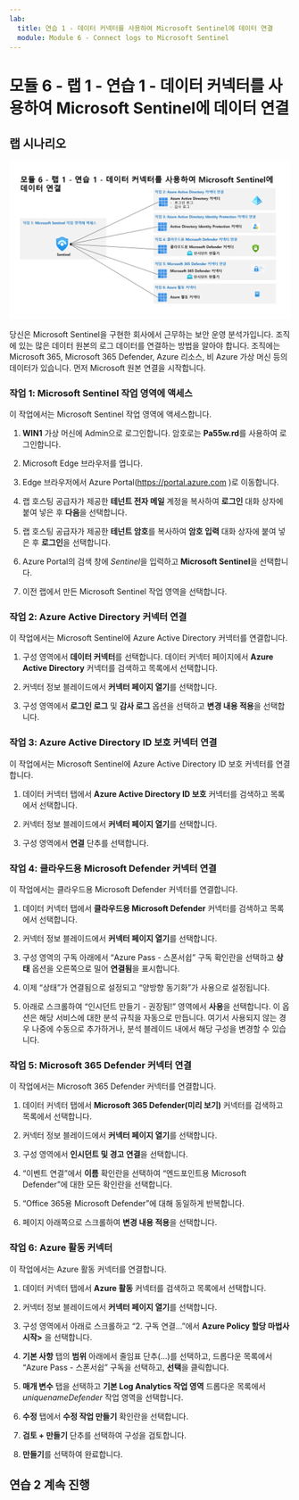 ```yaml
---
lab:
  title: 연습 1 - 데이터 커넥터를 사용하여 Microsoft Sentinel에 데이터 연결
  module: Module 6 - Connect logs to Microsoft Sentinel
---
```


# <a name="module-6---lab-1---exercise-1---connect-data-to-microsoft-sentinel-using-data-connectors"></a>모듈 6 - 랩 1 - 연습 1 - 데이터 커넥터를 사용하여 Microsoft Sentinel에 데이터 연결

## <a name="lab-scenario"></a>랩 시나리오

![랩 개요입니다.](../Media/SC-200-Lab_Diagrams_Mod6_L1_Ex1.png)

당신은 Microsoft Sentinel을 구현한 회사에서 근무하는 보안 운영 분석가입니다. 조직에 있는 많은 데이터 원본의 로그 데이터를 연결하는 방법을 알아야 합니다. 조직에는 Microsoft 365, Microsoft 365 Defender, Azure 리소스, 비 Azure 가상 머신 등의 데이터가 있습니다. 먼저 Microsoft 원본 연결을 시작합니다.


### <a name="task-1-access-the-microsoft-sentinel-workspace"></a>작업 1: Microsoft Sentinel 작업 영역에 액세스

이 작업에서는 Microsoft Sentinel 작업 영역에 액세스합니다.

1. **WIN1** 가상 머신에 Admin으로 로그인합니다. 암호로는 **Pa55w.rd**를 사용하여 로그인합니다.  

1. Microsoft Edge 브라우저를 엽니다.

1. Edge 브라우저에서 Azure Portal(https://portal.azure.com )로 이동합니다.

1. 랩 호스팅 공급자가 제공한 **테넌트 전자 메일** 계정을 복사하여 **로그인** 대화 상자에 붙여 넣은 후 **다음**을 선택합니다.

1. 랩 호스팅 공급자가 제공한 **테넌트 암호**를 복사하여 **암호 입력** 대화 상자에 붙여 넣은 후 **로그인**을 선택합니다.

1. Azure Portal의 검색 창에 *Sentinel*을 입력하고 **Microsoft Sentinel**을 선택합니다.

1. 이전 랩에서 만든 Microsoft Sentinel 작업 영역을 선택합니다.


### <a name="task-2-connect-the-azure-active-directory-connector"></a>작업 2: Azure Active Directory 커넥터 연결

이 작업에서는 Microsoft Sentinel에 Azure Active Directory 커넥터를 연결합니다.

1. 구성 영역에서 **데이터 커넥터**를 선택합니다. 데이터 커넥터 페이지에서 **Azure Active Directory** 커넥터를 검색하고 목록에서 선택합니다.

1. 커넥터 정보 블레이드에서 **커넥터 페이지 열기**를 선택합니다.

1. 구성 영역에서 **로그인 로그** 및 **감사 로그** 옵션을 선택하고 **변경 내용 적용**을 선택합니다.


### <a name="task-3-connect-the-azure-active-directory-identity-protection-connector"></a>작업 3: Azure Active Directory ID 보호 커넥터 연결

이 작업에서는 Microsoft Sentinel에 Azure Active Directory ID 보호 커넥터를 연결합니다.

1. 데이터 커넥터 탭에서 **Azure Active Directory ID 보호** 커넥터를 검색하고 목록에서 선택합니다.

1. 커넥터 정보 블레이드에서 **커넥터 페이지 열기**를 선택합니다.

1. 구성 영역에서 **연결** 단추를 선택합니다.


### <a name="task-4-connect-the-microsoft-defender-for-cloud-connector"></a>작업 4: 클라우드용 Microsoft Defender 커넥터 연결

이 작업에서는 클라우드용 Microsoft Defender 커넥터를 연결합니다.

1. 데이터 커넥터 탭에서 **클라우드용 Microsoft Defender** 커넥터를 검색하고 목록에서 선택합니다.

1. 커넥터 정보 블레이드에서 **커넥터 페이지 열기**를 선택합니다.

1. 구성 영역의 구독 아래에서 “Azure Pass - 스폰서쉽” 구독 확인란을 선택하고 **상태** 옵션을 오른쪽으로 밀어 **연결됨**을 표시합니다.

1. 이제 “상태”가 연결됨으로 설정되고 “양방향 동기화”가 사용으로 설정됩니다. 

1. 아래로 스크롤하여 “인시던트 만들기 - 권장됨!” 영역에서 **사용**을 선택합니다. 이 옵션은 해당 서비스에 대한 분석 규칙을 자동으로 만듭니다. 여기서 사용되지 않는 경우 나중에 수동으로 추가하거나, 분석 블레이드 내에서 해당 구성을 변경할 수 있습니다.


### <a name="task-5-connect-the-microsoft-365-defender-connector"></a>작업 5: Microsoft 365 Defender 커넥터 연결

이 작업에서는 Microsoft 365 Defender 커넥터를 연결합니다.

1. 데이터 커넥터 탭에서 **Microsoft 365 Defender(미리 보기)** 커넥터를 검색하고 목록에서 선택합니다.

1. 커넥터 정보 블레이드에서 **커넥터 페이지 열기**를 선택합니다.

1. 구성 영역에서 **인시던트 및 경고 연결**을 선택합니다. 

1. “이벤트 연결”에서 **이름** 확인란을 선택하여 “엔드포인트용 Microsoft Defender”에 대한 모든 확인란을 선택합니다.

1. “Office 365용 Microsoft Defender”에 대해 동일하게 반복합니다.

1. 페이지 아래쪽으로 스크롤하여 **변경 내용 적용**을 선택합니다.


### <a name="task-6-connect-the-azure-activity-connector"></a>작업 6: Azure 활동 커넥터

이 작업에서는 Azure 활동 커넥터를 연결합니다.

1. 데이터 커넥터 탭에서 **Azure 활동** 커넥터를 검색하고 목록에서 선택합니다.

1. 커넥터 정보 블레이드에서 **커넥터 페이지 열기**를 선택합니다.

1. 구성 영역에서 아래로 스크롤하고 “2. 구독 연결...”에서 **Azure Policy 할당 마법사 시작>** 을 선택합니다.

1. **기본 사항** 탭의 **범위** 아래에서 줄임표 단추(...)를 선택하고, 드롭다운 목록에서 “Azure Pass - 스폰서쉽” 구독을 선택하고, **선택**을 클릭합니다.

1. **매개 변수** 탭을 선택하고 **기본 Log Analytics 작업 영역** 드롭다운 목록에서 *uniquenameDefender* 작업 영역을 선택합니다.

1. **수정** 탭에서 **수정 작업 만들기** 확인란을 선택합니다.

1. **검토 + 만들기** 단추를 선택하여 구성을 검토합니다.

1. **만들기**를 선택하여 완료합니다.

## <a name="proceed-to-exercise-2"></a>연습 2 계속 진행
